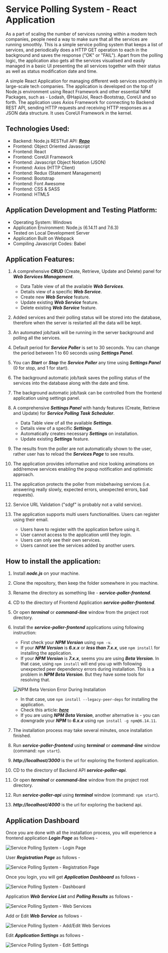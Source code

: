 # Service Polling System - React Application

As a part of scaling the number of services running within a modern tech companies, people need a way to make sure that all the services are running smoothly. This is a simple service polling system that keeps a list of services, and periodically does a HTTP GET operation to each in the background and saves the response ("OK" or "FAIL"). Apart from the polling logic, the application also gets all the services visualised and easily managed in a basic UI presenting the all services together with their status as well as status modification date and time.

A simple React Application for managing different web services smoothly in large-scale tech companies. The application is developed on the top of Node.js environment using React Framework and other essential NPM Packages, such as - Lodash, @Hapi/Joi, React-Bootstrap, CoreUI and so forth. The application uses Axios Framework for connecting to Backend REST API, sending HTTP requests and receiving HTTP responses as a JSON data structure. It uses CoreUI Framework in the kernel.

## Technologies Used:

- Backend: Node.js RESTfull API: [**_Repo_**](https://github.com/xtremeonecoder/Service-Polling-System-Api)
- Frontend: Object Oriented Javascript
- Frontend: React
- Frontend: CoreUI Framework
- Frontend: Javascript Object Notation (JSON)
- Frontend: Axios (HTTP Client)
- Frontend: Redux (Statement Management)
- Frontend: Bootstrap
- Frontend: Font Awesome
- Frontend: CSS & SASS
- Frontend: HTML5

## Application Development and Testing Platform:

- Operating System: Windows
- Application Environment: Node.js (6.14.11 and 7.6.3)
- Tested on Local Development Server
- Application Built on Webpack
- Compiling Javascript Codes: Babel

## Application Features:

1. A comprehensive **_CRUD_** (Create, Retrieve, Update and Delete) panel for **_Web Services Management_**.

   - Data Table view of all the available **_Web Services_**.
   - Details view of a specific **_Web Service_**.
   - Create new **_Web Service_** feature.
   - Update existing **_Web Service_** feature.
   - Delete existing **_Web Service_** feature.

2. Added services and their polling status will be stored into the database, therefore when the server is restarted all the data will be kept.
3. An automated job/task will be running in the server background and polling all the services.
4. Default period for **_Service Poller_** is set to 30 seconds. You can change the period between 1 to 60 seconds using **_Settings Panel_**.
5. You can **_Start_** or **_Stop_** the **_Service Poller_** any time using **_Settings Panel_** (0 for stop, and 1 for start).
6. The background automatic job/task saves the polling status of the services into the database along with the date and time.
7. The background automatic job/task can be controlled from the frontend application using settings panel.
8. A comprehensive **_Settings Panel_** with handy features (Create, Retrieve and Update) for **_Service Polling Task Scheduler_**.

   - Data Table view of all the available **_Settings_**.
   - Details view of a specific **_Settings_**.
   - Automatically creates necessary **_Settings_** on installation.
   - Update existing **_Settings_** feature.

9. The results from the poller are not automatically shown to the user, rather user has to reload the **_Services Page_** to see results.
10. The application provides informative and nice looking animations on add/remove services enabling the popup notification and optimistic approach.
11. The application protects the poller from misbehaving services (i.e. answering really slowly, expected errors, unexpected errors, bad requests).
12. Service URL Validation ("sdgf" is probably not a valid service).
13. The application supports multi users functionalities. Users can register using their email.

    - Users have to register with the application before using it.
    - User cannot access to the application until they login.
    - Users can only see their own services.
    - Users cannot see the services added by another users.

## How to install the application:

1. Install **_node.js_** on your machine.
2. Clone the repository, then keep the folder somewhere in you machine.
3. Rename the directory as something like - **_service-poller-frontend_**.
4. CD to the directory of Frontend Application **_service-poller-frontend_**.
5. Or open **_terminal_** or **_command-line_** window from the project root directory.
6. Install the **_service-poller-frontend_** applications using following instruction:

   - First check your **_NPM Version_** using `npm -v`.
   - If your **_NPM Version_** is **_6.x.x_** or **_less than 7.x.x_**, use `npm install` for installing the application.
   - If your **_NPM Version_** is **_7.x.x_**, seems you are using **_Beta Version_**. In that case, using `npm install` will end you up with following unexpected peer dependency errors during installation. This is a problem in **_NPM Beta Version_**. But they have some tools for resolving that.

   ![NPM Beta Version Error During Installation](https://github.com/xtremeonecoder/Service-Polling-System-App/blob/master/documentation/installation-error.jpg)

   - In that case, use `npm install --legacy-peer-deps` for installing the application.
   - Check this article: [**_here_**](https://blog.npmjs.org/post/626173315965468672/npm-v7-series-beta-release-and-semver-major)
   - If you are using **_NPM Beta Version_**, another alternative is - you can downgrade your **_NPM_** to **_6.x.x_** using `npm install -g npm@6.14.11`.

7. The installation process may take several minutes, once installation finished.
8. Run **_service-poller-frontend_** using **_terminal_** or **_command-line_** window (command: `npm start`).
9. **_http://localhost/3000_** is the url for exploring the frontend application.
10. CD to the directory of Backend API **_service-poller-api_**.
11. Or open **_terminal_** or **_command-line_** window from the project root directory.
12. Run **_service-poller-api_** using **_terminal_** window (command: `npm start`).
13. **_http://localhost/4000_** is the url for exploring the backend api.

## Application Dashboard

Once you are done with all the installation process, you will experience a frontend application **_Login Page_** as follows -

![Service Polling System - Login Page](https://github.com/xtremeonecoder/Service-Polling-System-App/blob/master/documentation/login-page.jpg)

User **_Registration Page_** as follows -

![Service Polling System - Registration Page](https://github.com/xtremeonecoder/Service-Polling-System-App/blob/master/documentation/register-page.jpg)

Once you login, you will get **_Application Dashboard_** as follows -

![Service Polling System - Dashboard](https://github.com/xtremeonecoder/Service-Polling-System-App/blob/master/documentation/application-dashboard.jpg)

Application **_Web Service List_** and **_Polling Results_** as follows -

![Service Polling System - Web Services](https://github.com/xtremeonecoder/Service-Polling-System-App/blob/master/documentation/web-services-page.jpg)

Add or Edit **_Web Service_** as follows -

![Service Polling System - Add/Edit Web Services](https://github.com/xtremeonecoder/Service-Polling-System-App/blob/master/documentation/service-add-edit.jpg)

Edit **_Application Settings_** as follows -

![Service Polling System - Edit Settings](https://github.com/xtremeonecoder/Service-Polling-System-App/blob/master/documentation/settings-page.jpg)

